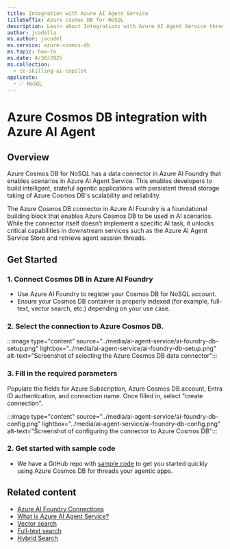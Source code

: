 ```yaml
---
title: Integration with Azure AI Agent Service
titleSuffix: Azure Cosmos DB for NoSQL
description: Learn about Integrations with Azure AI Agent Service through Azure AI Foundry connection
author: jcodella
ms.author: jacodel
ms.service: azure-cosmos-db
ms.topic: how-to
ms.date: 4/30/2025
ms.collection:
  - ce-skilling-ai-copilot
appliesto:
  - ✅ NoSQL
---
```


# Azure Cosmos DB integration with Azure AI Agent

## Overview

Azure Cosmos DB for NoSQL has a data connector in Azure AI Foundry that enables scenarios in Azure AI Agent Service. This enables developers to build intelligent, stateful agentic applications with persistent thread storage taking of Azure Cosmos DB's scalability and reliability.

The Azure Cosmos DB connector in Azure AI Foundry is a foundational building block that enables Azure Cosmos DB to be used in AI scenarios. While the connector itself doesn’t implement a specific AI task, it unlocks critical capabilities in downstream services such as the Azure AI Agent Service  Store and retrieve agent session threads.


## Get Started

### 1. **Connect Cosmos DB in Azure AI Foundry**
- Use Azure AI Foundry to register your Cosmos DB for NoSQL account.
- Ensure your Cosmos DB container is properly indexed (for example, full-text, vector search, etc.) depending on your use case.

### 2. Select the connection to Azure Cosmos DB. 

:::image type="content" source="../media/ai-agent-service/ai-foundry-db-setup.png" lightbox="../media/ai-agent-service/ai-foundry-db-setup.png" alt-text="Screenshot of selecting the Azure Cosmos DB data connector":::

### 3. Fill in the required parameters

Populate the fields for Azure Subscription, Azure Cosmos DB account, Entra ID authentication, and connection name. Once filled in, select "create connection".

:::image type="content" source="../media/ai-agent-service/ai-foundry-db-config.png" lightbox="../media/ai-agent-service/ai-foundry-db-config.png" alt-text="Screenshot of configuring the connector to Azure Cosmos DB":::

  
### 2. **Get started with sample code**
- We have a GitHub repo with [sample code](https://aka.ms/CosmosDB/AIAgentSamples) to get you started quickly using Azure Cosmos DB for threads your agentic apps.
  
## Related content

- [Azure AI Foundry Connections](/azure/ai-foundry/concepts/connections)
- [What is Azure AI Agent Service?](/azure/ai-services/agents/overview)
- [Vector search](../nosql/vector-search.md)
- [Full-text search](full-text-search.md)
- [Hybrid Search](hybrid-search.md)
